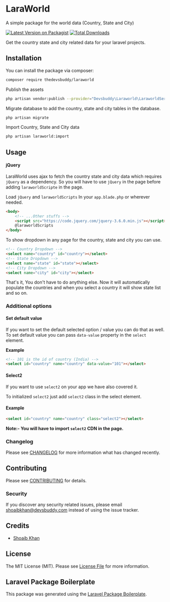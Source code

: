 # LaraWorld
A simple package for the world data (Country, State and City)

[![Latest Version on Packagist](https://img.shields.io/packagist/v/thedevsbuddy/laravel-world.svg?style=flat-square)](https://packagist.org/packages/thedevsbuddy/laraworld)
[![Total Downloads](https://img.shields.io/packagist/dt/thedevsbuddy/laravel-world.svg?style=flat-square)](https://packagist.org/packages/thedevsbuddy/laraworld)

Get the country state and city related data for your laravel projects.

## Installation

You can install the package via composer:

```bash
composer require thedevsbuddy/laraworld
```

Publish the assets
```bash
php artisan vendor:publish --provider="Devsbuddy\Laraworld\LaraworldServiceProvider"
```

Migrate database to add the country, state and city tables in the database.
```bash
php artisan migrate
```

Import Country, State and City data
```bash
php artisan laraworld:import
```

## Usage
#### jQuery
LaraWorld uses ajax to fetch the country state and city data which requires ```jQuery``` as a dependency. 
So you will have to use ```jQuery``` in the page before adding ```laraworldScripte``` in the page.

Load ```jQuery``` and ```laraworldScripts``` In your ```app.blade.php``` or wherever needed.
```html
<body>
    <!-- ...Other stuffs -->
    <script src="https://code.jquery.com/jquery-3.6.0.min.js"></script>
    @laraworldScripts
</body>
```

To show dropdown in any page for the country, state and city you can use.
```html
<!-- Country Dropdown -->
<select name="country" id="country"></select>
<!-- State Dropdown -->
<select name="state" id="state"></select>
<!-- City Dropdown -->
<select name="city" id="city"></select>
```

That's it, You don't have to do anything else.
Now it will automatically populate the countries and when you select a country it will show state list and so on.

### Additional options

#### Set default value
If you want to set the default selected option / value you can do that as well.
To set default value you can pass ```data-value``` property in the ```select``` element.

**Example**
```html
<!-- 101 is the id of country (India) -->
<select id="country" name="country" data-value="101"></select> 
```

#### Select2
If you want to use ```select2``` on your app we have also covered it.

To initialized ```select2``` just add ```select2``` class in the select element.

#### Example
```html
<select id="country" name="country" class="select2"></select>
```
**Note:- You will have to import ```select2``` CDN in the page.**

### Changelog

Please see [CHANGELOG](CHANGELOG.md) for more information what has changed recently.

## Contributing

Please see [CONTRIBUTING](CONTRIBUTING.md) for details.

### Security

If you discover any security related issues, please email shoaibkhan@devsbuddy.com instead of using the issue tracker.

## Credits

-   [Shoaib Khan](https://github.com/devsbuddy)

## License

The MIT License (MIT). Please see [License File](LICENSE.md) for more information.

## Laravel Package Boilerplate

This package was generated using the [Laravel Package Boilerplate](https://laravelpackageboilerplate.com).

